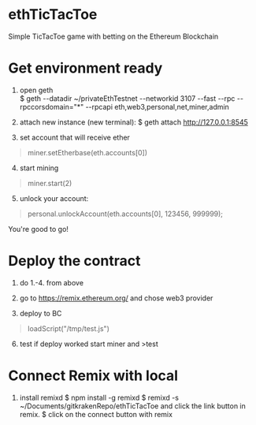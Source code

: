 # ethTicTacToe
Simple TicTacToe game with betting on the Ethereum Blockchain

# Get environment ready
1. open geth    
$ geth --datadir ~/privateEthTestnet --networkid 3107 --fast --rpc --rpccorsdomain="*" --rpcapi eth,web3,personal,net,miner,admin

2. attach new instance (new terminal):
$ geth attach http://127.0.0.1:8545

3. set account that will receive ether
> miner.setEtherbase(eth.accounts[0])

4. start mining
> miner.start(2)

5. unlock your account:
> personal.unlockAccount(eth.accounts[0], 123456, 999999);

You're good to go!

# Deploy the contract
1. do 1.-4. from above

2. go to https://remix.ethereum.org/ and chose web3 provider

5. deploy to BC
> loadScript("/tmp/test.js")

6. test if deploy worked
start miner and >test

# Connect Remix with local
1. install remixd 
$ npm install -g remixd
$ remixd -s ~/Documents/gitkrakenRepo/ethTicTacToe and click the link button in remix.
$ click on the connect button with remix 